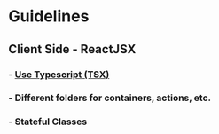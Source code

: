 # Guidelines

## Client Side - ReactJSX

### - [Use Typescript (TSX)](https://www.typescriptlang.org/docs/handbook/react.html)
### - Different folders for containers, actions, etc.
### - Stateful Classes
